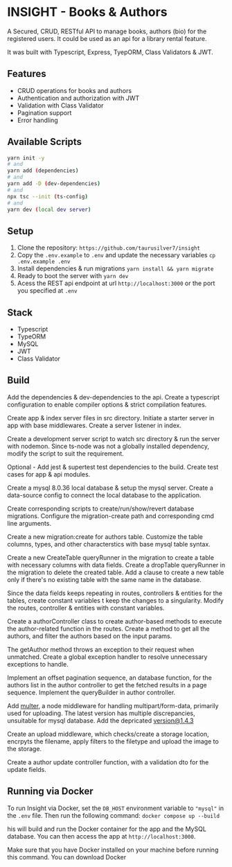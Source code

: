 # INSIGHT - Books & Authors

A Secured, CRUD, RESTful API to manage books, authors (bio) for the registered users. It could be used as an api for a library rental feature.

It was built with Typescript, Express, TyepORM, Class Validators & JWT.

## Features

- CRUD operations for books and authors
- Authentication and authorization with JWT
- Validation with Class Validator
- Pagination support
- Error handling

## Available Scripts

```bash
yarn init -y
# and
yarn add (dependencies)
# and
yarn add -D (dev-dependencies)
# and
npx tsc --init (ts-config)
# and
yarn dev (local dev server)
```

## Setup

1. Clone the repository: `https://github.com/taurusilver7/insight`
2. Copy the `.env.example` to `.env` and update the necessary variables `cp .env.example .env`
3. Install dependencies & run migrations `yarn install && yarn migrate`
4. Ready to boot the server with `yarn dev`
5. Acess the REST api endpoint at url `http://localhost:3000` or the port you specified at `.env`

## Stack

- Typescript
- TypeORM
- MySQL
- JWT
- Class Validator

## Build

Add the dependencies & dev-dependencies to the api. Create a typescript configuration to enable compiler options & strict compilation features.

Create app & index server files in src directory. Initiate a starter server in app with base middlewares. Create a server listener in index.

Create a development server script to watch src directory & run the server with nodemon. Since ts-node was not a globally installed dependency, modify the script to suit the requirement.

Optional - Add jest & supertest test dependencies to the build. Create test cases for app & api modules.

Create a mysql 8.0.36 local database & setup the mysql server. Create a data-source config to connect the local database to the application.

Create corresponding scripts to create/run/show/revert database migrations. Configure the migration-create path and corresponding cmd line arguments.

Create a new migration:create for authors table. Customize the table columns, types, and other characterstics with base mysql table syntax.

Create a new CreateTable queryRunner in the migration to create a table with necessary columns with data fields. Create a dropTable queryRunner in the migration to delete the created table. Add a clause to create a new table only if there's no existing table with the same name in the database.

Since the data fields keeps repeating in routes, controllers & entities for the tables, create constant variables t keep the changes to a singularity. Modify the routes, controller & entities with constant variables.

Create a authorController class to create author-based methods to execute the author-related function in the routes. Create a method to get all the authors, and filter the authors based on the input params.

The getAuthor method throws an exception to their request when unmatched. Create a global exception handler to resolve unnecessary exceptions to handle.

Implement an offset pagination sequence, an database function, for the authors list in the author controller to get the fetched results in a page sequence. Implement the queryBuilder in author controller.

Add [multer](https://www.npmjs.com/package/multer), a node middleware for handling multipart/form-data, primarily used for uploading. The latest version has multiple discrepancies, unsuitable for mysql database. Add the depricated version@1.4.3

Create an upload middleware, which checks/create a storage location, encrpyts the filename, apply filters to the filetype and upload the image to the storage.

Create a author update controller function, with a validation dto for the update fields.

## Running via Docker

To run Insight via Docker, set the `DB_HOST` environment variable to `"mysql"` in the `.env` file. Then run the following command: `docker compose up --build`

his will build and run the Docker container for the app and the MySQL database. You can then access the app at `http://localhost:3000`.

Make sure that you have Docker installed on your machine before running this command. You can download Docker
